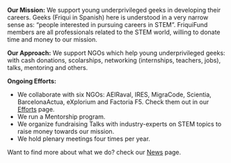 **Our Mission:** We support young underprivileged geeks in developing their careers. Geeks (Friqui in Spanish) here is understood in a very narrow sense as: “people interested in pursuing careers in STEM”. FriquiFund members are all professionals related to the STEM world, willing to donate time and money to our mission.

**Our Approach:** We support NGOs which help young underprivileged geeks: with cash donations, scolarships, networking (internships, teachers, jobs), talks, mentoring and others.

**Ongoing Efforts:**

- We collaborate with six NGOs: AEIRaval, IRES, MigraCode, Scientia, BarcelonaActua, eXplorium and Factoria F5. Check them out in our [Efforts](efforts.html) page.
- We run a Mentorship program.
- We organize fundraising Talks with industry-experts on STEM topics to raise money towards our mission.
- We hold plenary meetings four times per year.

Want to find more about what we do? check our [News](news.html) page.
